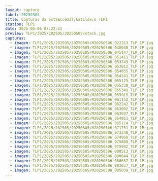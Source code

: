 ```yaml
---
layout: capture
label: 20250505
title: Capturas da esta&ccedil;&atilde;o TLP1
station: TLP1
date: 2025-05-06 02:22:13
preview: TLP1/2025/202505/20250505/stack.jpg
capturas:
  - imagem: TLP1/2025/202505/20250505/M20250506_022213_TLP_1P.jpg
  - imagem: TLP1/2025/202505/20250505/M20250506_040948_TLP_1P.jpg
  - imagem: TLP1/2025/202505/20250505/M20250506_045147_TLP_1P.jpg
  - imagem: TLP1/2025/202505/20250505/M20250506_051411_TLP_1P.jpg
  - imagem: TLP1/2025/202505/20250505/M20250506_053749_TLP_1P.jpg
  - imagem: TLP1/2025/202505/20250505/M20250506_053812_TLP_1P.jpg
  - imagem: TLP1/2025/202505/20250505/M20250506_054055_TLP_1P.jpg
  - imagem: TLP1/2025/202505/20250505/M20250506_054241_TLP_1P.jpg
  - imagem: TLP1/2025/202505/20250505/M20250506_055125_TLP_1P.jpg
  - imagem: TLP1/2025/202505/20250505/M20250506_055330_TLP_1P.jpg
  - imagem: TLP1/2025/202505/20250505/M20250506_055349_TLP_1P.jpg
  - imagem: TLP1/2025/202505/20250505/M20250506_055915_TLP_1P.jpg
  - imagem: TLP1/2025/202505/20250505/M20250506_061142_TLP_1P.jpg
  - imagem: TLP1/2025/202505/20250505/M20250506_062242_TLP_1P.jpg
  - imagem: TLP1/2025/202505/20250505/M20250506_063002_TLP_1P.jpg
  - imagem: TLP1/2025/202505/20250505/M20250506_063937_TLP_1P.jpg
  - imagem: TLP1/2025/202505/20250505/M20250506_064951_TLP_1P.jpg
  - imagem: TLP1/2025/202505/20250505/M20250506_065114_TLP_1P.jpg
  - imagem: TLP1/2025/202505/20250505/M20250506_071751_TLP_1P.jpg
  - imagem: TLP1/2025/202505/20250505/M20250506_073348_TLP_1P.jpg
  - imagem: TLP1/2025/202505/20250505/M20250506_074958_TLP_1P.jpg
  - imagem: TLP1/2025/202505/20250505/M20250506_075808_TLP_1P.jpg
  - imagem: TLP1/2025/202505/20250505/M20250506_075942_TLP_1P.jpg
  - imagem: TLP1/2025/202505/20250505/M20250506_080513_TLP_1P.jpg
  - imagem: TLP1/2025/202505/20250505/M20250506_080644_TLP_1P.jpg
  - imagem: TLP1/2025/202505/20250505/M20250506_080657_TLP_1P.jpg
  - imagem: TLP1/2025/202505/20250505/M20250506_083637_TLP_1P.jpg
  - imagem: TLP1/2025/202505/20250505/M20250506_085039_TLP_1P.jpg
---
```

